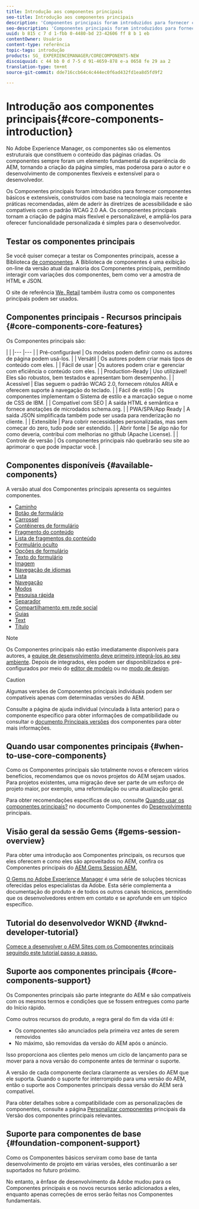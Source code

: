 ```yaml
---
title: Introdução aos componentes principais
seo-title: Introdução aos componentes principais
description: 'Componentes principais foram introduzidos para fornecer componentes básicos robustos e extensíveis, com base na tecnologia mais recente e práticas recomendadas. '
seo-description: 'Componentes principais foram introduzidos para fornecer componentes básicos robustos e extensíveis, com base na tecnologia mais recente e práticas recomendadas. '
uuid: b 815 c 7 d 1-fbb 0-4480-bd 23-42606 ff 8 b 1 eb
contentOwner: Usuário
content-type: referência
topic-tags: introdução
products: SG_ EXPERIENCEMANAGER/CORECOMPONENTS-NEW
discoiquuid: c 44 bb 0 d 7-5 d 91-4659-878 e-a 0658 fe 29 aa 2
translation-type: tm+mt
source-git-commit: dde716ccb64c4c444ec0f6ad432fd1ea8d5fd9f2

---
```



# Introdução aos componentes principais{#core-components-introduction}

No Adobe Experience Manager, os componentes são os elementos estruturais que constituem o conteúdo das páginas criadas. Os componentes sempre foram um elemento fundamental da experiência do AEM, tornando a criação da página simples, mas poderosa para o autor e o desenvolvimento de componentes flexíveis e extensível para o desenvolvedor.

Os Componentes principais foram introduzidos para fornecer componentes básicos e extensíveis, construídos com base na tecnologia mais recente e práticas recomendadas, além de aderir às diretrizes de acessibilidade e são compatíveis com o padrão WCAG 2.0 AA. Os componentes principais tornam a criação de página mais flexível e personalizável, e ampliá-los para oferecer funcionalidade personalizada é simples para o desenvolvedor.

## Testar os componentes principais

Se você quiser começar a testar os Componentes principais, acesse a Biblioteca [de componentes](http://opensource.adobe.com/aem-core-wcm-components/library.html). A Biblioteca de componentes é uma exibição on-line da versão atual da maioria dos Componentes principais, permitindo interagir com variações dos componentes, bem como ver a amostra de HTML e JSON.

O site de referência [We. Retail](https://helpx.adobe.com/experience-manager/6-4/sites/developing/using/we-retail.html) também ilustra como os componentes principais podem ser usados.

## Componentes principais - Recursos principais {#core-components-core-features}

Os Componentes principais são:

|  |
|--- |--- |
| Pré-configurável | Os modelos podem definir como os autores de página podem usá-los. |
| Versátil | Os autores podem criar mais tipos de conteúdo com eles. |
| Fácil de usar | Os autores podem criar e gerenciar com eficiência o conteúdo com eles. |
| Production-Ready | Uso utilizável! Eles são robustos, bem testados e apresentam bom desempenho. |
| Acessível | Elas seguem o padrão WCAG 2.0, fornecem rótulos ARIA e oferecem suporte à navegação do teclado. |
| Fácil de estilo | Os componentes implementam o Sistema de estilo e a marcação segue o nome de CSS de IBM. |
| Compatível com SEO | A saída HTML é semântica e fornece anotações de microdados schema.org. |
| PWA/SPA/App Ready | A saída JSON simplificada também pode ser usada para renderização no cliente. |
| Extensible | Para cobrir necessidades personalizadas, mas sem começar do zero, tudo pode ser estendido. |
| Abrir fonte | Se algo não for como deveria, contribui com melhorias no github (Apache License). |
| Controle de versão | Os componentes principais não quebrarão seu site ao aprimorar o que pode impactar você. |

## Componentes disponíveis {#available-components}

A versão atual dos Componentes principais apresenta os seguintes componentes.

* [Caminho](breadcrumb.md)
* [Botão de formulário](form-button.md)
* [Carrossel](carousel.md)
* [Contêineres de formulário](form-container.md)
* [Fragmento do conteúdo](content-fragment-component.md)
* [Lista de fragmentos do conteúdo](content-fragment-list.md)
* [Formulário oculto](form-hidden.md)
* [Opções de formulário](form-options.md)
* [Texto do formulário](form-text.md)
* [Imagem](image.md)
* [Navegação de idiomas](language-navigation.md)
* [Lista](list.md)
* [Navegação](navigation.md)
* [Modos](page.md)
* [Pesquisa rápida](quick-search.md)
* [Separador](separator.md)
* [Compartilhamento em rede social](sharing.md)
* [Guias](tabs.md)
* [Text](text.md)
* [Título](title.md)

>[!NOTE]
>
>Os Componentes principais não estão imediatamente disponíveis para autores, a [equipe de desenvolvimento deve primeiro integrá-los ao seu ambiente](using.md). Depois de integrados, eles podem ser disponibilizados e pré-configurados por meio do [editor de modelo](https://helpx.adobe.com/experience-manager/6-5/sites/authoring/using/templates.html) ou no [modo de design](https://helpx.adobe.com/experience-manager/6-5/sites/authoring/using/default-components-designmode.html).

>[!CAUTION]
>
>Algumas versões de Componentes principais individuais podem ser compatíveis apenas com determinadas versões do AEM.
>
>Consulte a página de ajuda individual (vinculada à lista anterior) para o componente específico para obter informações de compatibilidade ou consultar o [documento Principais versões](versions.md) dos componentes para obter mais informações.

## Quando usar componentes principais {#when-to-use-core-components}

Como os Componentes principais são totalmente novos e oferecem vários benefícios, recomendamos que os novos projetos do AEM sejam usados. Para projetos existentes, uma migração deve ser parte de um esforço de projeto maior, por exemplo, uma reformulação ou uma atualização geral.

Para obter recomendações específicas de uso, consulte [Quando usar os componentes principais?](developing.md) no documento Componentes do [Desenvolvimento](developing.md) principais.

## Visão geral da sessão Gems {#gems-session-overview}

Para obter uma introdução aos Componentes principais, os recursos que eles oferecem e como eles são aproveitados no AEM, confira os Componentes principais do [AEM Gems Session AEM.](https://helpx.adobe.com/experience-manager/kt/eseminars/gems/AEM-Core-Components.html)

[O Gems no Adobe Experience Manager](https://helpx.adobe.com/experience-manager/kt/eseminars/gems/aem-index.html) é uma série de soluções técnicas oferecidas pelos especialistas da Adobe. Esta série complementa a documentação do produto e de todos os outros canais técnicos, permitindo que os desenvolvedores entrem em contato e se aprofunde em um tópico específico.

## Tutorial do desenvolvedor WKND {#wknd-developer-tutorial}

[Comece a desenvolver o AEM Sites com os Componentes principais seguindo este tutorial passo a passo.](https://helpx.adobe.com/experience-manager/6-5/sites/developing/using/getting-started.html)

## Suporte aos componentes principais {#core-components-support}

Os Componentes principais são parte integrante do AEM e são compatíveis com os mesmos termos e condições que se fossem entregues como parte do Início rápido.

Como outros recursos do produto, a regra geral do fim da vida útil é:

* Os componentes são anunciados pela primeira vez antes de serem removidos
* No máximo, são removidas da versão do AEM após o anúncio.

Isso proporciona aos clientes pelo menos um ciclo de lançamento para se mover para a nova versão do componente antes de terminar o suporte.

A versão de cada componente declara claramente as versões do AEM que ele suporta. Quando o suporte for interrompido para uma versão do AEM, então o suporte aos Componentes principais dessa versão do AEM será compatível.

Para obter detalhes sobre a compatibilidade com as personalizações de componentes, consulte a página [Personalizar componentes](customizing.md) principais da Versão dos componentes principais relevantes.

## Suporte para componentes de base {#foundation-component-support}

Como os Componentes básicos serviram como base de tanta desenvolvimento de projeto em várias versões, eles continuarão a ser suportados no futuro próximo.

No entanto, a ênfase de desenvolvimento da Adobe mudou para os Componentes principais e os novos recursos serão adicionados a eles, enquanto apenas correções de erros serão feitas nos Componentes fundamentais.